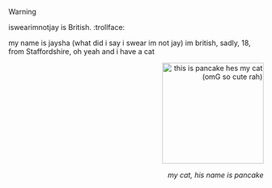 > [!WARNING]
> iswearimnotjay is British. :trollface:

my name is jaysha (what did i say i swear im not jay) im british, sadly, 18, from Staffordshire, oh yeah and i have a cat
<p align="right">
   <img width="200" src="https://github-production-user-asset-6210df.s3.amazonaws.com/113044914/274654257-ff1b9a1c-5808-44d6-892e-136940cd1e1f.jpg" alt="this is pancake hes my cat (omG so cute rah)"title="my cat (omg so cute)"
</p>
<p align="right">
<em>my cat, his name is pancake</em>
</p>
